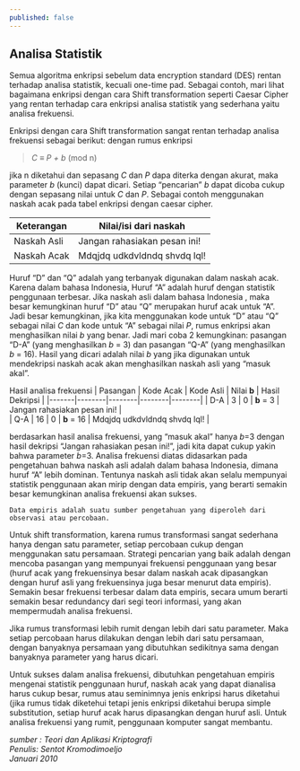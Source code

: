 ```yaml
---
published: false
---
```

## Analisa Statistik

Semua algoritma enkripsi sebelum data encryption standard (DES) rentan terhadap analisa statistik, kecuali one-time pad. Sebagai contoh, mari lihat bagaimana enkripsi dengan cara Shift transformation seperti Caesar Cipher yang rentan terhadap cara enkripsi analisa statistik yang sederhana yaitu analisa frekuensi.

Enkripsi dengan cara Shift transformation sangat rentan terhadap analisa frekuensi sebagai berikut: dengan rumus enkripsi  
> _C ≡ P + b_ (mod n)

jika n diketahui dan sepasang _C_ dan _P_ dapa diterka dengan akurat, maka parameter _b_ (kunci) dapat dicari. Setiap “pencarian” _b_  dapat dicoba cukup dengan sepasang nilai untuk _C_ dan _P_.  Sebagai contoh menggunakan naskah acak pada tabel enkripsi dengan caesar cipher. 

| Keterangan | Nilai/isi dari naskah |
|-------|--------|
| Naskah Asli | Jangan rahasiakan pesan ini! |  
| Naskah Acak | Mdqjdq udkdvldndq shvdq lql! |

Huruf “D” dan “Q” adalah yang terbanyak digunakan dalam naskah acak. Karena dalam bahasa Indonesia, Huruf “A” adalah huruf dengan statistik penggunaan terbesar. Jika naskah asli dalam bahasa Indonesia , maka besar kemungkinan huruf “D” atau “Q” merupakan huruf acak untuk “A”. Jadi besar kemungkinan, jika kita menggunakan kode untuk “D” atau “Q” sebagai nilai _C_ dan kode untuk “A” sebagai nilai _P_, rumus enkripsi akan menghasilkan nilai _b_ yang benar. Jadi mari coba 2 kemungkinan: pasangan “D-A” (yang menghasilkan _b_ = 3) dan pasangan “Q-A” (yang menghasilkan _b_ = 16). Hasil yang dicari adalah nilai _b_ yang jika digunakan untuk mendekripsi naskah acak akan menghasilkan naskah asli yang “masuk akal”.

Hasil analisa frekuensi
| Pasangan | Kode Acak | Kode Asli | Nilai __b__ | Hasil Dekripsi |
|-------|--------|--------|--------|--------|
| D-A | 3 | 0 | __b__ = 3 | Jangan rahasiakan pesan ini! |    
| Q-A | 16 | 0 | __b__ = 16 | Mdqjdq udkdvldndq shvdq lql! |

berdasarkan hasil analisa frekuensi, yang “masuk akal” hanya _b_=3 dengan hasil dekripsi “Jangan rahasiakan pesan ini!”, jadi kita dapat cukup yakin bahwa parameter _b_=3.
	Analisa frekuensi diatas didasarkan pada pengetahuan bahwa naskah asli adalah dalam bahasa Indonesia, dimana huruf “A” lebih dominan. Tentunya naskah asli tidak akan selalu mempunyai statistik penggunaan akan mirip dengan data empiris, yang berarti semakin besar kemungkinan analisa frekuensi akan sukses.

``Data empiris adalah suatu sumber pengetahuan yang diperoleh dari observasi atau percobaan.``

Untuk shift transformation, karena rumus transformasi sangat sederhana hanya dengan satu parameter, setiap percobaan cukup dengan menggunakan satu persamaan. Strategi pencarian yang baik adalah dengan mencoba pasangan yang mempunyai frekuensi penggunaan yang besar (huruf acak yang  frekuensinya besar dalam naskah acak dipasangkan dengan huruf asli yang frekuensinya juga besar menurut data empiris). Semakin besar frekuensi terbesar dalam data empiris, secara umum berarti semakin besar redundancy dari segi teori informasi, yang akan mempermudah analisa frekuensi.

Jika rumus transformasi lebih rumit dengan lebih dari satu parameter. Maka setiap percobaan harus dilakukan dengan lebih dari satu persamaan, dengan banyaknya persamaan yang dibutuhkan sedikitnya sama dengan banyaknya parameter yang harus dicari.

Untuk sukses dalam analisa frekuensi, dibutuhkan pengetahuan empiris mengenai statistik penggunaan huruf, naskah acak yang dapat dianalisa harus cukup besar, rumus atau seminimnya jenis enkripsi harus diketahui (jika rumus tidak diketehui tetapi jenis enkripsi diketahui berupa simple substitution, setiap huruf acak harus dipasangkan dengan huruf asli. Untuk analisa frekuensi yang rumit, penggunaan komputer sangat membantu.

_sumber : Teori dan Aplikasi Kriptografi  
Penulis: Sentot Kromodimoeljo  
Januari 2010_